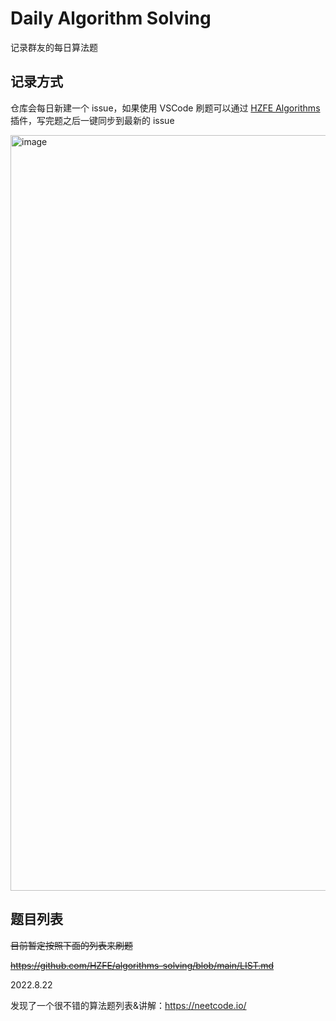 # Daily Algorithm Solving

记录群友的每日算法题

## 记录方式

仓库会每日新建一个 issue，如果使用 VSCode 刷题可以通过 [HZFE Algorithms](https://marketplace.visualstudio.com/items?itemName=gongpei.hzfe-algorithms) 插件，写完题之后一键同步到最新的 issue

<img width="1209" alt="image" src="https://user-images.githubusercontent.com/3984824/181920562-fd23d87c-d39d-490c-9cf4-ee4eab64ec4b.png">


## 题目列表

<del>目前暂定按照下面的列表来刷题</del>

<del>https://github.com/HZFE/algorithms-solving/blob/main/LIST.md</del>

2022.8.22

发现了一个很不错的算法题列表&讲解：https://neetcode.io/
